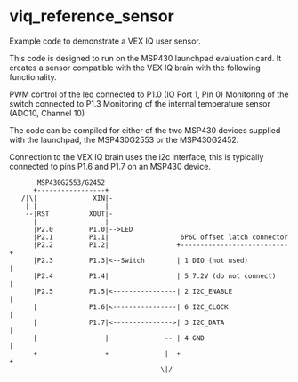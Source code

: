viq_reference_sensor
====================

Example code to demonstrate a VEX IQ user sensor.

This code is designed to run on the MSP430 launchpad evaluation card.  It 
creates a sensor compatible with the VEX IQ brain with the following
functionality.

PWM control of the led connected to P1.0 (IO Port 1, Pin 0)
Monitoring of the switch connected to P1.3
Monitoring of the internal temperature sensor (ADC10, Channel 10)

The code can be compiled for either of the two MSP430 devices supplied with
the launchpad, the MSP430G2553 or the MSP430G2452.

Connection to the VEX IQ brain uses the i2c interface, this is typically
connected to pins P1.6 and P1.7 on an MSP430 device.

           MSP430G2553/G2452
          +-----------------+
       /|\|              XIN|-
        | |                 |
        --|RST          XOUT|-
          |                 |
          |P2.0         P1.0|-->LED
          |P2.1         P1.1|                  6P6C offset latch connector
          |P2.2         P1.2|                 +---------------------------+
          |P2.3         P1.3|<--Switch        | 1 DIO (not used)          |
          |P2.4         P1.4|                 | 5 7.2V (do not connect)   |
          |P2.5         P1.5|<----------------| 2 I2C_ENABLE              |
          |             P1.6|<----------------| 6 I2C_CLOCK               |
          |             P1.7|<--------------->| 3 I2C_DATA                |
          |                 |              -- | 4 GND                     |
          +-----------------+              |  +---------------------------+
                                          \|/

